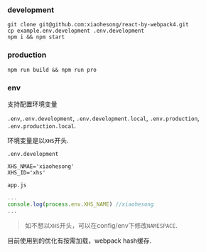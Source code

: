 ### development

```shell
git clone git@github.com:xiaohesong/react-by-webpack4.git
cp example.env.development .env.development 
npm i && npm start
```

### production

```shell
npm run build && npm run pro
```

### env

支持配置环境变量

`.env`,`.env.development`, `.env.development.local`, `.env.production`, `.env.production.local`.

环境变量是以`XHS`开头.

`.env.development`
```file
XHS_NMAE='xiaohesong'
XHS_ID='xhs'
```

`app.js`
```js
...
console.log(process.env.XHS_NAME) //xiaohesong
...
```

> 如不想以`XHS`开头，可以在config/env下修改`NAMESPACE`.

目前使用到的优化有按需加载，webpack hash缓存.



